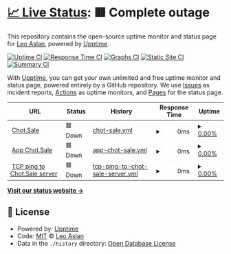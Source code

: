 # [📈 Live Status](https://leoaslan2603.github.io/leoaslan2603.github.io): <!--live status--> **🟥 Complete outage**

This repository contains the open-source uptime monitor and status page for [Leo Aslan](https://github.com/leoaslan2603), powered by [Upptime](https://github.com/upptime/upptime).

[![Uptime CI](https://github.com/leoaslan2603/leoaslan2603.github.io/workflows/Uptime%20CI/badge.svg)](https://github.com/leoaslan2603/leoaslan2603.github.io/actions?query=workflow%3A%22Uptime+CI%22)
[![Response Time CI](https://github.com/leoaslan2603/leoaslan2603.github.io/workflows/Response%20Time%20CI/badge.svg)](https://github.com/leoaslan2603/leoaslan2603.github.io/actions?query=workflow%3A%22Response+Time+CI%22)
[![Graphs CI](https://github.com/leoaslan2603/leoaslan2603.github.io/workflows/Graphs%20CI/badge.svg)](https://github.com/leoaslan2603/leoaslan2603.github.io/actions?query=workflow%3A%22Graphs+CI%22)
[![Static Site CI](https://github.com/leoaslan2603/leoaslan2603.github.io/workflows/Static%20Site%20CI/badge.svg)](https://github.com/leoaslan2603/leoaslan2603.github.io/actions?query=workflow%3A%22Static+Site+CI%22)
[![Summary CI](https://github.com/leoaslan2603/leoaslan2603.github.io/workflows/Summary%20CI/badge.svg)](https://github.com/leoaslan2603/leoaslan2603.github.io/actions?query=workflow%3A%22Summary+CI%22)

With [Upptime](https://upptime.js.org), you can get your own unlimited and free uptime monitor and status page, powered entirely by a GitHub repository. We use [Issues](https://github.com/leoaslan2603/leoaslan2603.github.io/issues) as incident reports, [Actions](https://github.com/leoaslan2603/leoaslan2603.github.io/actions) as uptime monitors, and [Pages](https://leoaslan2603.github.io/leoaslan2603.github.io) for the status page.

<!--start: status pages-->
<!-- This summary is generated by Upptime (https://github.com/upptime/upptime) -->
<!-- Do not edit this manually, your changes will be overwritten -->
<!-- prettier-ignore -->
| URL | Status | History | Response Time | Uptime |
| --- | ------ | ------- | ------------- | ------ |
| <img alt="" src="https://icons.duckduckgo.com/ip3/chot.sale.ico" height="13"> [Chot.Sale](https://chot.sale) | 🟥 Down | [chot-sale.yml](https://github.com/leoaslan2603/leoaslan2603.github.io/commits/HEAD/history/chot-sale.yml) | <details><summary><img alt="Response time graph" src="./graphs/chot-sale/response-time-week.png" height="20"> 0ms</summary><br><a href="https://leoaslan2603.github.io/leoaslan2603.github.io/history/chot-sale"><img alt="Response time 1498" src="https://img.shields.io/endpoint?url=https%3A%2F%2Fraw.githubusercontent.com%2Fleoaslan2603%2Fleoaslan2603.github.io%2FHEAD%2Fapi%2Fchot-sale%2Fresponse-time.json"></a><br><a href="https://leoaslan2603.github.io/leoaslan2603.github.io/history/chot-sale"><img alt="24-hour response time 0" src="https://img.shields.io/endpoint?url=https%3A%2F%2Fraw.githubusercontent.com%2Fleoaslan2603%2Fleoaslan2603.github.io%2FHEAD%2Fapi%2Fchot-sale%2Fresponse-time-day.json"></a><br><a href="https://leoaslan2603.github.io/leoaslan2603.github.io/history/chot-sale"><img alt="7-day response time 0" src="https://img.shields.io/endpoint?url=https%3A%2F%2Fraw.githubusercontent.com%2Fleoaslan2603%2Fleoaslan2603.github.io%2FHEAD%2Fapi%2Fchot-sale%2Fresponse-time-week.json"></a><br><a href="https://leoaslan2603.github.io/leoaslan2603.github.io/history/chot-sale"><img alt="30-day response time 0" src="https://img.shields.io/endpoint?url=https%3A%2F%2Fraw.githubusercontent.com%2Fleoaslan2603%2Fleoaslan2603.github.io%2FHEAD%2Fapi%2Fchot-sale%2Fresponse-time-month.json"></a><br><a href="https://leoaslan2603.github.io/leoaslan2603.github.io/history/chot-sale"><img alt="1-year response time 1587" src="https://img.shields.io/endpoint?url=https%3A%2F%2Fraw.githubusercontent.com%2Fleoaslan2603%2Fleoaslan2603.github.io%2FHEAD%2Fapi%2Fchot-sale%2Fresponse-time-year.json"></a></details> | <details><summary><a href="https://leoaslan2603.github.io/leoaslan2603.github.io/history/chot-sale">0.00%</a></summary><a href="https://leoaslan2603.github.io/leoaslan2603.github.io/history/chot-sale"><img alt="All-time uptime 58.35%" src="https://img.shields.io/endpoint?url=https%3A%2F%2Fraw.githubusercontent.com%2Fleoaslan2603%2Fleoaslan2603.github.io%2FHEAD%2Fapi%2Fchot-sale%2Fuptime.json"></a><br><a href="https://leoaslan2603.github.io/leoaslan2603.github.io/history/chot-sale"><img alt="24-hour uptime 0.00%" src="https://img.shields.io/endpoint?url=https%3A%2F%2Fraw.githubusercontent.com%2Fleoaslan2603%2Fleoaslan2603.github.io%2FHEAD%2Fapi%2Fchot-sale%2Fuptime-day.json"></a><br><a href="https://leoaslan2603.github.io/leoaslan2603.github.io/history/chot-sale"><img alt="7-day uptime 0.00%" src="https://img.shields.io/endpoint?url=https%3A%2F%2Fraw.githubusercontent.com%2Fleoaslan2603%2Fleoaslan2603.github.io%2FHEAD%2Fapi%2Fchot-sale%2Fuptime-week.json"></a><br><a href="https://leoaslan2603.github.io/leoaslan2603.github.io/history/chot-sale"><img alt="30-day uptime 0.00%" src="https://img.shields.io/endpoint?url=https%3A%2F%2Fraw.githubusercontent.com%2Fleoaslan2603%2Fleoaslan2603.github.io%2FHEAD%2Fapi%2Fchot-sale%2Fuptime-month.json"></a><br><a href="https://leoaslan2603.github.io/leoaslan2603.github.io/history/chot-sale"><img alt="1-year uptime 20.42%" src="https://img.shields.io/endpoint?url=https%3A%2F%2Fraw.githubusercontent.com%2Fleoaslan2603%2Fleoaslan2603.github.io%2FHEAD%2Fapi%2Fchot-sale%2Fuptime-year.json"></a></details>
| <img alt="" src="https://icons.duckduckgo.com/ip3/app.chot.sale.ico" height="13"> [App Chot.Sale](https://app.chot.sale) | 🟥 Down | [app-chot-sale.yml](https://github.com/leoaslan2603/leoaslan2603.github.io/commits/HEAD/history/app-chot-sale.yml) | <details><summary><img alt="Response time graph" src="./graphs/app-chot-sale/response-time-week.png" height="20"> 0ms</summary><br><a href="https://leoaslan2603.github.io/leoaslan2603.github.io/history/app-chot-sale"><img alt="Response time 1034" src="https://img.shields.io/endpoint?url=https%3A%2F%2Fraw.githubusercontent.com%2Fleoaslan2603%2Fleoaslan2603.github.io%2FHEAD%2Fapi%2Fapp-chot-sale%2Fresponse-time.json"></a><br><a href="https://leoaslan2603.github.io/leoaslan2603.github.io/history/app-chot-sale"><img alt="24-hour response time 0" src="https://img.shields.io/endpoint?url=https%3A%2F%2Fraw.githubusercontent.com%2Fleoaslan2603%2Fleoaslan2603.github.io%2FHEAD%2Fapi%2Fapp-chot-sale%2Fresponse-time-day.json"></a><br><a href="https://leoaslan2603.github.io/leoaslan2603.github.io/history/app-chot-sale"><img alt="7-day response time 0" src="https://img.shields.io/endpoint?url=https%3A%2F%2Fraw.githubusercontent.com%2Fleoaslan2603%2Fleoaslan2603.github.io%2FHEAD%2Fapi%2Fapp-chot-sale%2Fresponse-time-week.json"></a><br><a href="https://leoaslan2603.github.io/leoaslan2603.github.io/history/app-chot-sale"><img alt="30-day response time 0" src="https://img.shields.io/endpoint?url=https%3A%2F%2Fraw.githubusercontent.com%2Fleoaslan2603%2Fleoaslan2603.github.io%2FHEAD%2Fapi%2Fapp-chot-sale%2Fresponse-time-month.json"></a><br><a href="https://leoaslan2603.github.io/leoaslan2603.github.io/history/app-chot-sale"><img alt="1-year response time 1232" src="https://img.shields.io/endpoint?url=https%3A%2F%2Fraw.githubusercontent.com%2Fleoaslan2603%2Fleoaslan2603.github.io%2FHEAD%2Fapi%2Fapp-chot-sale%2Fresponse-time-year.json"></a></details> | <details><summary><a href="https://leoaslan2603.github.io/leoaslan2603.github.io/history/app-chot-sale">0.00%</a></summary><a href="https://leoaslan2603.github.io/leoaslan2603.github.io/history/app-chot-sale"><img alt="All-time uptime 58.34%" src="https://img.shields.io/endpoint?url=https%3A%2F%2Fraw.githubusercontent.com%2Fleoaslan2603%2Fleoaslan2603.github.io%2FHEAD%2Fapi%2Fapp-chot-sale%2Fuptime.json"></a><br><a href="https://leoaslan2603.github.io/leoaslan2603.github.io/history/app-chot-sale"><img alt="24-hour uptime 0.00%" src="https://img.shields.io/endpoint?url=https%3A%2F%2Fraw.githubusercontent.com%2Fleoaslan2603%2Fleoaslan2603.github.io%2FHEAD%2Fapi%2Fapp-chot-sale%2Fuptime-day.json"></a><br><a href="https://leoaslan2603.github.io/leoaslan2603.github.io/history/app-chot-sale"><img alt="7-day uptime 0.00%" src="https://img.shields.io/endpoint?url=https%3A%2F%2Fraw.githubusercontent.com%2Fleoaslan2603%2Fleoaslan2603.github.io%2FHEAD%2Fapi%2Fapp-chot-sale%2Fuptime-week.json"></a><br><a href="https://leoaslan2603.github.io/leoaslan2603.github.io/history/app-chot-sale"><img alt="30-day uptime 0.00%" src="https://img.shields.io/endpoint?url=https%3A%2F%2Fraw.githubusercontent.com%2Fleoaslan2603%2Fleoaslan2603.github.io%2FHEAD%2Fapi%2Fapp-chot-sale%2Fuptime-month.json"></a><br><a href="https://leoaslan2603.github.io/leoaslan2603.github.io/history/app-chot-sale"><img alt="1-year uptime 20.43%" src="https://img.shields.io/endpoint?url=https%3A%2F%2Fraw.githubusercontent.com%2Fleoaslan2603%2Fleoaslan2603.github.io%2FHEAD%2Fapi%2Fapp-chot-sale%2Fuptime-year.json"></a></details>
| <img alt="" src="https://icons.duckduckgo.com/ip3/null.ico" height="13"> [TCP ping to Chot.Sale server](125.212.238.170) | 🟥 Down | [tcp-ping-to-chot-sale-server.yml](https://github.com/leoaslan2603/leoaslan2603.github.io/commits/HEAD/history/tcp-ping-to-chot-sale-server.yml) | <details><summary><img alt="Response time graph" src="./graphs/tcp-ping-to-chot-sale-server/response-time-week.png" height="20"> 0ms</summary><br><a href="https://leoaslan2603.github.io/leoaslan2603.github.io/history/tcp-ping-to-chot-sale-server"><img alt="Response time 0" src="https://img.shields.io/endpoint?url=https%3A%2F%2Fraw.githubusercontent.com%2Fleoaslan2603%2Fleoaslan2603.github.io%2FHEAD%2Fapi%2Ftcp-ping-to-chot-sale-server%2Fresponse-time.json"></a><br><a href="https://leoaslan2603.github.io/leoaslan2603.github.io/history/tcp-ping-to-chot-sale-server"><img alt="24-hour response time 0" src="https://img.shields.io/endpoint?url=https%3A%2F%2Fraw.githubusercontent.com%2Fleoaslan2603%2Fleoaslan2603.github.io%2FHEAD%2Fapi%2Ftcp-ping-to-chot-sale-server%2Fresponse-time-day.json"></a><br><a href="https://leoaslan2603.github.io/leoaslan2603.github.io/history/tcp-ping-to-chot-sale-server"><img alt="7-day response time 0" src="https://img.shields.io/endpoint?url=https%3A%2F%2Fraw.githubusercontent.com%2Fleoaslan2603%2Fleoaslan2603.github.io%2FHEAD%2Fapi%2Ftcp-ping-to-chot-sale-server%2Fresponse-time-week.json"></a><br><a href="https://leoaslan2603.github.io/leoaslan2603.github.io/history/tcp-ping-to-chot-sale-server"><img alt="30-day response time 0" src="https://img.shields.io/endpoint?url=https%3A%2F%2Fraw.githubusercontent.com%2Fleoaslan2603%2Fleoaslan2603.github.io%2FHEAD%2Fapi%2Ftcp-ping-to-chot-sale-server%2Fresponse-time-month.json"></a><br><a href="https://leoaslan2603.github.io/leoaslan2603.github.io/history/tcp-ping-to-chot-sale-server"><img alt="1-year response time 0" src="https://img.shields.io/endpoint?url=https%3A%2F%2Fraw.githubusercontent.com%2Fleoaslan2603%2Fleoaslan2603.github.io%2FHEAD%2Fapi%2Ftcp-ping-to-chot-sale-server%2Fresponse-time-year.json"></a></details> | <details><summary><a href="https://leoaslan2603.github.io/leoaslan2603.github.io/history/tcp-ping-to-chot-sale-server">0.00%</a></summary><a href="https://leoaslan2603.github.io/leoaslan2603.github.io/history/tcp-ping-to-chot-sale-server"><img alt="All-time uptime 32.70%" src="https://img.shields.io/endpoint?url=https%3A%2F%2Fraw.githubusercontent.com%2Fleoaslan2603%2Fleoaslan2603.github.io%2FHEAD%2Fapi%2Ftcp-ping-to-chot-sale-server%2Fuptime.json"></a><br><a href="https://leoaslan2603.github.io/leoaslan2603.github.io/history/tcp-ping-to-chot-sale-server"><img alt="24-hour uptime 0.00%" src="https://img.shields.io/endpoint?url=https%3A%2F%2Fraw.githubusercontent.com%2Fleoaslan2603%2Fleoaslan2603.github.io%2FHEAD%2Fapi%2Ftcp-ping-to-chot-sale-server%2Fuptime-day.json"></a><br><a href="https://leoaslan2603.github.io/leoaslan2603.github.io/history/tcp-ping-to-chot-sale-server"><img alt="7-day uptime 0.00%" src="https://img.shields.io/endpoint?url=https%3A%2F%2Fraw.githubusercontent.com%2Fleoaslan2603%2Fleoaslan2603.github.io%2FHEAD%2Fapi%2Ftcp-ping-to-chot-sale-server%2Fuptime-week.json"></a><br><a href="https://leoaslan2603.github.io/leoaslan2603.github.io/history/tcp-ping-to-chot-sale-server"><img alt="30-day uptime 0.00%" src="https://img.shields.io/endpoint?url=https%3A%2F%2Fraw.githubusercontent.com%2Fleoaslan2603%2Fleoaslan2603.github.io%2FHEAD%2Fapi%2Ftcp-ping-to-chot-sale-server%2Fuptime-month.json"></a><br><a href="https://leoaslan2603.github.io/leoaslan2603.github.io/history/tcp-ping-to-chot-sale-server"><img alt="1-year uptime 0.00%" src="https://img.shields.io/endpoint?url=https%3A%2F%2Fraw.githubusercontent.com%2Fleoaslan2603%2Fleoaslan2603.github.io%2FHEAD%2Fapi%2Ftcp-ping-to-chot-sale-server%2Fuptime-year.json"></a></details>

<!--end: status pages-->

[**Visit our status website →**](https://leoaslan2603.github.io/leoaslan2603.github.io)

## 📄 License

- Powered by: [Upptime](https://github.com/upptime/upptime)
- Code: [MIT](./LICENSE) © [Leo Aslan](https://github.com/leoaslan2603)
- Data in the `./history` directory: [Open Database License](https://opendatacommons.org/licenses/odbl/1-0/)
